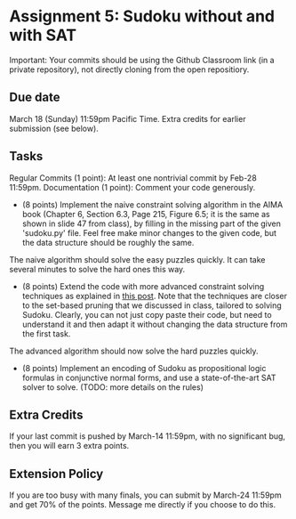Assignment 5: Sudoku without and with SAT
=========

Important: Your commits should be using the Github Classroom link (in a private repository), not directly cloning from the open repositiory. 

Due date
-----
March 18 (Sunday) 11:59pm Pacific Time. Extra credits for earlier submission (see below). 

Tasks
-----
Regular Commits (1 point): At least one nontrivial commit by Feb-28 11:59pm. Documentation (1 point): Comment your code generously. 

- (8 points) Implement the naive constraint solving algorithm in the AIMA book (Chapter 6, Section 6.3, Page 215, Figure 6.5; it is the same as shown in slide 47 from class), by filling in the missing part of the given 'sudoku.py' file. Feel free make minor changes to the given code, but the data structure should be roughly the same. 

The naive algorithm should solve the easy puzzles quickly. It can take several minutes to solve the hard ones this way. 

- (8 points) Extend the code with more advanced constraint solving techniques as explained in [this post](http://norvig.com/sudoku.html). Note that the techniques are closer to the set-based pruning that we discussed in class, tailored to solving Sudoku. Clearly, you can not just copy paste their code, but need to understand it and then adapt it without changing the data structure from the first task. 

The advanced algorithm should now solve the hard puzzles quickly. 

- (8 points) Implement an encoding of Sudoku as propositional logic formulas in conjunctive normal forms, and use a state-of-the-art SAT solver to solve. (TODO: more details on the rules)

Extra Credits
-----
If your last commit is pushed by March-14 11:59pm, with no significant bug, then you will earn 3 extra points. 

Extension Policy
-----
If you are too busy with many finals, you can submit by March-24 11:59pm and get 70% of the points. Message me directly if you choose to do this. 
